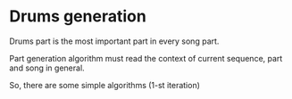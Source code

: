 # Drums generation

Drums part is the most important part in every song part.

Part generation algorithm must read the context of current
sequence, part and song in general.

So, there are some simple algorithms (1-st iteration)
